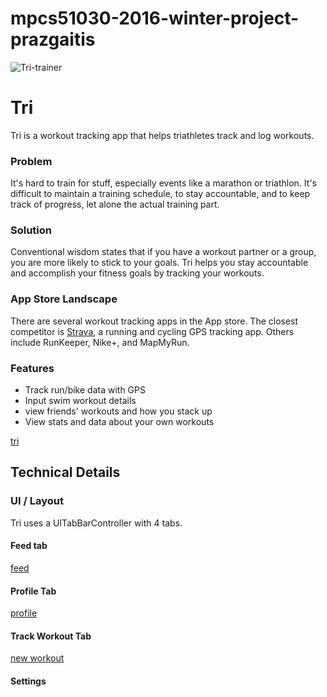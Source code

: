 # mpcs51030-2016-winter-project-prazgaitis
![Tri-trainer](http://i.imgur.com/ivM8ZMZ.png)

# Tri

Tri is a workout tracking app that helps triathletes track and log workouts.

### Problem

It's hard to train for stuff, especially events like a marathon or triathlon. It's difficult to maintain a training schedule, to stay accountable, and to keep track of progress, let alone the actual training part.

### Solution

Conventional wisdom states that if you have a workout partner or a group, you are more likely to stick to your goals. Tri helps you stay accountable and accomplish your fitness goals by tracking your workouts.
 
### App Store Landscape

There are several workout tracking apps in the App store. The closest competitor is [Strava](https://www.strava.com/), a running and cycling GPS tracking app. Others include RunKeeper, Nike+, and MapMyRun.

### Features

- Track run/bike data with GPS
- Input swim workout details
- view friends' workouts and how you stack up
- View stats and data about your own workouts

[tri](http://i.imgur.com/Nun9qCU.png)

## Technical Details

### UI / Layout

Tri uses a UITabBarController with 4 tabs.

#### Feed tab
[feed](http://i.imgur.com/fVsphW5.png)

#### Profile Tab
[profile](http://i.imgur.com/xtc7gn2.png)

#### Track Workout Tab
[new workout](http://i.imgur.com/F8Ztwbm.png)

#### Settings






